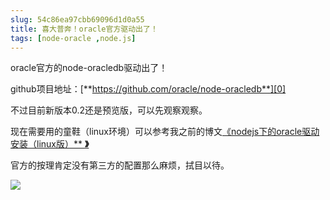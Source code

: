 ```yaml
---
slug: 54c86ea97cbb69096d1d0a55
title: 喜大普奔！oracle官方驱动出了！
tags: [node-oracle ,node.js]
---
```


oracle官方的node-oracledb驱动出了！ 

github项目地址：[**https://github.com/oracle/node-oracledb**][0]

不过目前新版本0.2还是预览版，可以先观察观察。 

现在需要用的童鞋（linux环境）可以参考我之前的博文[《nodejs下的oracle驱动安装（linux版）** **》**][1]

官方的按理肯定没有第三方的配置那么麻烦，拭目以待。 

![][2]

[0]: https://github.com/oracle/node-oracledb
[1]: http://blog.gaoqixhb.com/p/53d98e7f3cff58870566e9b4
[2]: https://static.gaoqixhb.com/img/20150128130630.png
